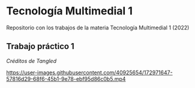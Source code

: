 # Tecnología Multimedial 1

Repositorio con los trabajos de la materia Tecnología Multimedial 1 (2022)

## Trabajo práctico 1
_Créditos de Tangled_



https://user-images.githubusercontent.com/40925654/172971647-57816d29-68f6-45b1-9e78-ebf95d86c0b5.mp4

